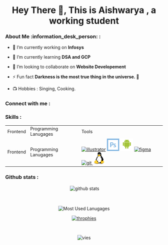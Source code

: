 <meta name="viewport" content="width=device-width, initial-scale=1">
<link rel="stylesheet" href="https://cdnjs.cloudflare.com/ajax/libs/font-awesome/4.7.0/css/font-awesome.min.css">
<script src="https://code.iconify.design/iconify-icon/1.0.1/iconify-icon.min.js"></script>
<h1 align="center">Hey There 👋, This is Aishwarya , a working student</h1>

<h3> About Me :information_desk_person: : </h3>

- 🔭 I’m currently working on **Infosys**

- 🌱 I’m currently learning **DSA and GCP**

- 👯 I’m looking to collaborate on **Website Developement**

- ⚡ Fun fact **Darkness is the most true thing in the universe. :milky_way:**

- 📺 Hobbies : Singing, Cooking.

<!-- Contact -->

<h3 align="left">Connect with me :</h3>
<p align="center">
<a href="https://twitter.com/iaishwaryaroy" target="blank"><i class="fa fa-twitter" style="font-size:48px;color:black"></i></a>
<a href="https://instagram.com/black.queen992100/" target="blank"><i class="fa fa-instagram" style="font-size:48px;color:black"></i></a>
<a href="https://linkedin.com/in/aishwarya-roy-a8144a1b8" target="blank"><i class="fa fa-linkedin-square" style="font-size:48px;color:black"></i></a>
<a href="https://dribbble.com/blackdeformer21" target="blank"><i class="fa fa-dribbble" style="font-size:48px;color:black"></i></a>
<a href="https://www.leetcode.com/aishwarya1999-roy" target="blank"><iconify-icon icon="simple-icons:leetcode" style="font-size:48px;color:black"></iconify-icon></a>
</p>


<h3 align="left">Skills :</h3>

<table>
  <tr>
  <td> Frontend</td>
  <td>Programming Lanugages</td>
  <td>Tools</td>
  </tr>
  
  <tr>
    <td> Frontend</td>
  <td>Programming Lanugages</td>
  <td><a href="https://www.adobe.com/in/products/illustrator.html" target="_blank" rel="noreferrer"> <img src="https://www.vectorlogo.zone/logos/adobe_illustrator/adobe_illustrator-icon.svg" alt="illustrator" width="40" height="40"/></a>
        <a href="https://www.photoshop.com/en" target="_blank" rel="noreferrer"> <img src="https://raw.githubusercontent.com/devicons/devicon/master/icons/photoshop/photoshop-line.svg" alt="photoshop" width="40" height="40"/></a>
        <a href="https://developer.android.com" target="_blank" rel="noreferrer"> <img src="https://raw.githubusercontent.com/devicons/devicon/master/icons/android/android-original-wordmark.svg" alt="android" width="40" height="40"/></a>
        <a href="https://www.figma.com/" target="_blank" rel="noreferrer"> <img src="https://www.vectorlogo.zone/logos/figma/figma-icon.svg" alt="figma" width="40" height="40"/></a>
        <a href="https://git-scm.com/" target="_blank" rel="noreferrer"> <img src="https://www.vectorlogo.zone/logos/git-scm/git-scm-icon.svg" alt="git" width="40" height="40"/></a><a href="https://www.linux.org/" target="_blank" rel="noreferrer"> <img src="https://raw.githubusercontent.com/devicons/devicon/master/icons/linux/linux-original.svg" alt="linux" width="40" height="40"/></a></td>
  </tr>
  
</table>



<!-- Github stats: -->

<h3 align="left">Github stats :</h3>
<div align = "center">
<p>&nbsp;<img align="center" src="https://github-readme-stats.vercel.app/api?username=aishwarya1999-roy&show_icons=true&locale=en&amp;hide_border=true&amp;theme=dracula" alt="github stats" style="max-width: 100%;" /></p>
</div>
<br>

<div align = "center">
<p><img align="center" src="https://github-readme-stats.vercel.app/api/top-langs?username=aishwarya1999-roy&show_icons=true&locale=en&layout=compact&amp;theme=dracula" alt="Most Used Lanugages" style="max-width: 100%;/></p>
</div>
<br>


<div align = "center">
<p> <a href="https://github.com/ryo-ma/github-profile-trophy"><img src="https://github-profile-trophy.vercel.app/?username=aishwarya1999-roy&amp;theme=dracula " alt="throphies" /></a> </p>
</div>
<br>

<p align="center"> <img src="https://komarev.com/ghpvc/?username=aishwarya1999-roy&label=Profile%20views&color=0e75b6&amp;theme=dracula" alt="vies" /> </p>


</div>

